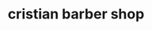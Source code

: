 ---
title: "cristian barber shop"
url: /cerro-de-tuna-bella-vista-santiago/cristian-barber-shop/
shop: Friseur
---